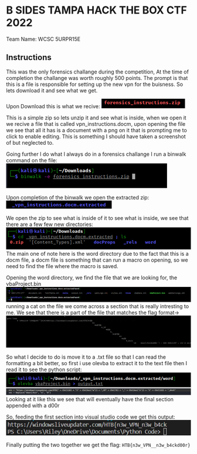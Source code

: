 B SIDES TAMPA HACK THE BOX CTF 2022
======
  Team Name: WCSC 5URPR15E
  
  Instructions
  ------
  
  This was the only forensics challange during the competition, At the time of completion the challange was worth roughly 500 points. The prompt is that this is a file
  is responsible for setting up the new vpn for the buisness. So lets download it and see what we get.
  
  Upon Download this is what we recive:
  ![alt text](https://github.com/Dew-ey/Writeups/blob/main/BSides2022HTB/Instructions/i1.PNG "image1")
  
  This is a simple zip so lets unzip it and see what is inside, when we open it we recive a file that is called vpn_instructions.docm, upon opening the file we see that all it has
  is a document with a png on it that is prompting me to click to enable editing. This is something I should have taken a screenshot of but neglected to.
  
  Going further I do what I always do in a forensics challange I run a binwalk command on the file: 
  ![alt text](https://github.com/Dew-ey/Writeups/blob/main/BSides2022HTB/Instructions/i2.PNG "image2")
  
  Upon completion of the binwalk we open the extracted zip: 
  ![alt text](https://github.com/Dew-ey/Writeups/blob/main/BSides2022HTB/Instructions/i22.PNG "image3")
  
  We open the zip to see what is inside of it to see what is inside, we see that there are a few few new directories: 
  ![alt text](https://github.com/Dew-ey/Writeups/blob/main/BSides2022HTB/Instructions/i4.PNG "image4")
  The main one of note here is the word directory due to the fact that this is a docm file, a docm file is something that can run a macro on opening, so we need to find the 
  file where the macro is saved.
  
  Opening the word directory, we find the file that we are looking for, the vbaProject.bin
  ![alt text](https://github.com/Dew-ey/Writeups/blob/main/BSides2022HTB/Instructions/i5.PNG "img4")
  running a cat on the file we come across a section that is really intresting to me.
  We see that there is a part of the file that matches the flag format->
  ![alt text](https://github.com/Dew-ey/Writeups/blob/main/BSides2022HTB/Instructions/i6.PNG "img 6")
  
  So what I decide to do is move it to a .txt file so that I can read the formatting a bit better, so first i use olevba to extract it to the text file then I read it to see the python script:
  ![alt text](https://github.com/Dew-ey/Writeups/blob/main/BSides2022HTB/Instructions/i7.PNG "img9")
  ![alt text](https://github.com/Dew-ey/Writeups/blob/main/BSides2022HTB/Instructions/i8.PNG "img7")
  Looking at it like this we see that will eventually have the final section appended with a d00r
  
  So, feeding the first section into visual studio code we get this output: 
  ![alt text](https://github.com/Dew-ey/Writeups/blob/main/BSides2022HTB/Instructions/i10.PNG "img8")
  
  Finally putting the two together we get the flag: `HTB{n3w_VPN__n3w_b4ckd00r}`
  
  
  
